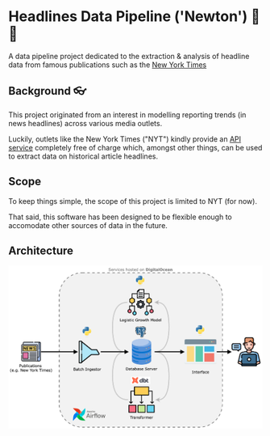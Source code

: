 # Headlines Data Pipeline ('Newton') 📰 🌃

A data pipeline project dedicated to the extraction &amp; analysis of headline data from famous publications such as the [New York Times](https://developer.nytimes.com/)

## Background 👓 

This project originated from an interest in modelling reporting trends (in news headlines) 
across various media outlets. 

Luckily, outlets like the New York Times ("NYT") kindly provide an [API service](https://developer.nytimes.com/) completely free of charge which, amongst other things, can be used to extract data on historical article headlines. 

## Scope

To keep things simple, the scope of this project is limited to NYT (for now). 

That said, this software has been designed to be flexible enough to accomodate other sources of data in the future.

## Architecture

<div style="text-align: center;"> 
  <img src="docs/diagrams/model-architecture-readme.drawio.png" alt="Diagram">
</div>
